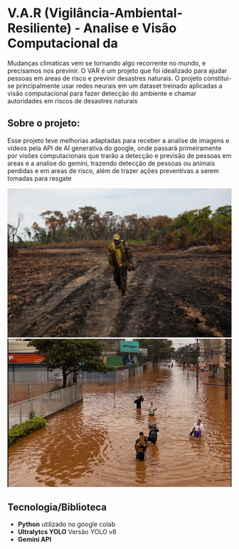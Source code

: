 # V.A.R (Vigilância-Ambiental-Resiliente) - Analise e Visão Computacional da

Mudanças climaticas vem se tornando algo recorrente no mundo, e precisamos nos previnir.
O VAR é um projeto que foi idealizado para ajudar pessoas em areas de risco e previnir desastres naturais. O projeto constitui-se principalmente usar redes neurais em um dataset treinado aplicadas a visão computacional para fazer detecção do ambiente e chamar autoridades em riscos de desastres naturais

##  Sobre o projeto:
Esse projeto teve melhorias adaptadas para receber a analise de imagens e vídeos pela API de AI generativa do google, onde passará primeiramente por visões computacionais que trarão a detecção e previsão de pessoas em areas e a analise do gemini, trazendo detecção de pessoas ou animais perdidas e em areas de risco, além de trazer ações preventivas a serem tomadas para resgate

![Alt text](assets/person/person1.png) ![Alt text](assets/person/people-enchente.jpeg)

## Tecnologia/Biblioteca
- **Python** utilizado no google colab
- **Ultralytcs YOLO** Versão YOLO v8
- **Gemini API**

